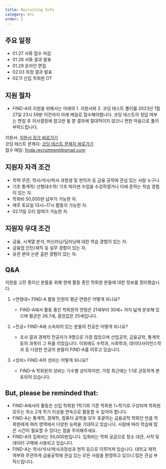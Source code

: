 ```yaml
---
title: Recruiting Info
category: etc
order: 2
---
```

## 주요 일정
  - 01.27 서류 접수 마감
  - 01.28 서류 결과 발표
  - 01.29 온라인 면접 
  - 02.03 최정 결과 발표
  - 02.11 신입 학회원 OT
  
## 지원 절차 
  - FIND-A의 지원을 위해서는 아래의 1. 지원서와 2. 코딩 테스트 풀이를 2023년 1월 27일 23시 59분 이전까지 아래 메일로 접수해야합니다. 코딩 테스트의 정답 여부는 면접 후 의사결정에 참고만 될 뿐 결과에 절대적이지 않으니 편한 마음으로 풀이 부탁드립니다. 
  
  지원서: [지원서 링크 바로가기](https://docs.google.com/document/d/1Rw7EkvgaZKDALYX-axah38Y-Og8r2Ntw/edit?usp=sharing&ouid=112059666847673135347&rtpof=true&sd=true)   
  코딩 테스트 문제지: [코딩 테스트 문제지 바로가기](https://drive.google.com/file/d/1tMYm9b498pJ0aOB1UDvEwhHAjohDAwon/view?usp=sharing)  
  접수 메일: [finda.recruitment@gmail.com](finda.recruitment@gmail.com)
  
## 지원자 자격 조건
  - 학력 무관, 학사/석사/박사 과정생 및 현직자 등 금융 공학에 관심 있는 사람 누구나.
  - 기초 통계학/ 선형대수학/ 기초 파이썬 수업을 수강하였거나 이에 준하는 학습 경험이 있는 자.
  - 학회비 50,000원 납부가 가능한 자. 
  - 매주 토요일 13시~17시 활동이 가능한 자.
  - 02.11일 오티 참여가 가능한 자. 

## 지원자 우대 조건
  - 금융, 시계열 분석, 머신러닝/딥러닝에 대한 학습 경험이 있는 자. 
  - 금융업 인턴/재직 등 실무 경험이 있는 자. 
  - 유관 분야 논문 출판 경험이 있는 자. 
 
## Q&A
 지원을 고민 중이신 분들을 위해 현재 활동 중인 학회원 분들에 대한 정보를 정리했습니다. 
 
 1. <연령대> FIND-A 활동 인원의 평균 연령은 어떻게 되나요?  
     - FIND-A에서 활동 중인 학회원의 연령은 21세부터 30세+ 까지 넓게 분포해 있으며 평균은 26.7세, 중앙값은 25세입니다. 
     
 2. <전공> FIND-A에 소속되어 있는 분들의 전공은 어떻게 되나요?  
     - 조사 결과 경제학 전공자가 9명으로 가장 많았으며 산업공학, 금융공학, 통계학 등의 과목이 그 뒤를 이었습니다. 이외에도 수학과, 사회학과, 데이터사이언스학과 등 다양한 전공의 분들이 FIND-A를 이루고 있습니다. 
 
 3. <성비> FIND-A의 성비는 어떻게 되나요?
     - FIND-A 학회원의 성비는 기수별 상이하지만, 가장 최근에는 1:1로 균등하게 분포되어 있습니다. 

## But, please be reminded that:
  - FIND-A에서의 활동은 신입 학회원 1학기와 기존 학회원 1+학기로 구성되며 학회원 모두는 최소 2개 학기 이상을 연속으로 활동할 수 있어야 합니다. 
  - FIND-A는 통계학, 경제학, 컴퓨터 공학을 모두 포괄하는 금융공학 학회인 만큼 학회원에게 여러 영역에서 다양한 능력을 기대하고 있습니다. 사람에 따라 학습에 많은 시간이 필요할 수 있다는 점을 주의해주세요.
  - FIND-A의 입회비는 50,000원입니다. 입회비는 학회 공금으로 장소 대관, 서적 및 데이터 구매에 사용되고 있습니다.  
  - FIND-A는 학사/석사/박사과정성과 현직 등으로 이루어져 있습니다. 대학교 재적 여부와 무관하게 금융공학에 관심 있는 모든 사람을 환영하고 있으니 많은 관심 부탁드립니다. 

